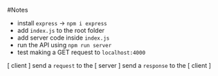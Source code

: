 #Notes 

- install `express` -> `npm i express`
- add `index.js` to the root folder
- add server code inside `index.js`
- run the API using `npm run server`
- test making a GET request to `localhost:4000`

[ client ] send a `request` to the [ server ] send a `response` to the [ client ]
